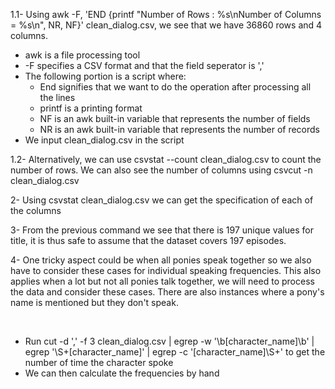 1.1- Using awk -F, 'END {printf "Number of Rows : %s\nNumber of Columns = %s\n", NR, NF}' clean_dialog.csv, we see that we have 36860 rows and 4 columns.
  - awk is a file processing tool
  - -F specifies a CSV format and that the field seperator is ','
  - The following portion is a script where:
    - End signifies that we want to do the operation after processing all the lines
    - printf is a printing format
    - NF is an awk built-in variable that represents the number of fields
    - NR is an awk built-in variable that represents the number of records
  - We input clean_dialog.csv in the script

1.2- Alternatively, we can use csvstat --count clean_dialog.csv to count the number of rows. We can also see the number of columns using csvcut -n clean_dialog.csv

2- Using csvstat clean_dialog.csv we can get the specification of each of the columns

3- From the previous command we see that there is 197 unique values for title, it is thus safe to assume that the dataset covers 197 episodes.

4- One tricky aspect could be when all ponies speak together so we also have to consider these cases for individual speaking frequencies. This also applies when a lot but not all ponies talk together, we will need to process the data and consider these cases. There are also instances where a pony's name is mentioned but they don't speak.

<br>

- Run cut -d ',' -f 3 clean_dialog.csv | egrep -w '\b[character_name]\b' | egrep '\S+[character_name]' | egrep -c '[character_name]\S+' to get the number of time the character spoke
- We can then calculate the frequencies by hand



  
